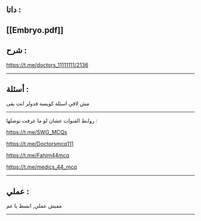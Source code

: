 ##  داتا :

[[Embryo.pdf]]
---
## شرح :

https://t.me/doctors_11111111/2136

---
## أسئلة :

مش لاقي اسئلة كويسة فدولر انت بقى
  
---

 روابط القنوات عشان لو ما عرفت توصلها :
 
https://t.me/SWG_MCQs

https://t.me/Doctorsmcq111

https://t.me/Fahim44mcq

https://t.me/medics_44_mcq

---
## عملي :

مفيش عملي, ابسط يا عم

---
